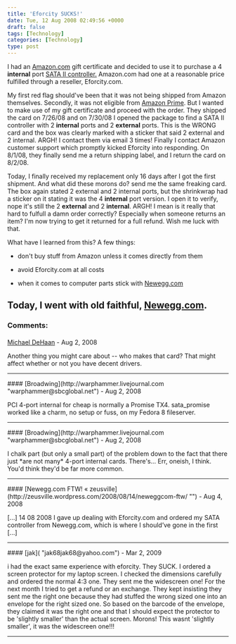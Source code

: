 ```yaml
---
title: 'Eforcity SUCKS!'
date: Tue, 12 Aug 2008 02:49:56 +0000
draft: false
tags: [Technology]
categories: [Technology]
type: post
---
```


I had an [Amazon.com](http://www.amazon.com) gift certificate and decided to use it to purchase a 4 **internal** port [SATA II controller.](http://www.amazon.com/gp/product/B0018TCB36) Amazon.com had one at a reasonable price fulfilled through a reseller, Eforcity.com.

My first red flag should've been that it was not being shipped from Amazon themselves. Secondly, it was not eligible from [Amazon Prime](http://www.amazon.com/gp/subs/primeclub/signup/main.html/ref=amb_link_6875622_1?pf_rd_m=ATVPDKIKX0DER&pf_rd_s=auto-sparkle&pf_rd_r=0V203J7Q8VFJH8MQZA9X&pf_rd_t=301&pf_rd_p=397776501&pf_rd_i=amazon%20prime). But I wanted to make use of my gift certificate and proceed with the order. They shipped the card on 7/26/08 and on 7/30/08 I opened the package to find a SATA II controller with 2 **internal** ports and 2 **external** ports. This is the WRONG card and the box was clearly marked with a sticker that said 2 external and 2 internal. ARGH! I contact them via email 3 times! Finally I contact Amazon customer support which promptly kicked Eforcity into responding. On 8/1/08, they finally send me a return shipping label, and I return the card on 8/2/08.

Today, I finally received my replacement only 16 days after I got the first shipment. And what did these morons do? send me the same freaking card. The box again stated 2 external and 2 internal ports, but the shrinkwrap had a sticker on it stating it was the 4 **internal** port version. I open it to verify, nope it's still the 2 **external** and 2 **internal**. ARGH! I mean is it really that hard to fulfull a damn order correctly? Especially when someone returns an item? I'm now trying to get it returned for a full refund. Wish me luck with that.

What have I learned from this? A few things:

*   don't buy stuff from Amazon unless it comes directly from them

*   avoid Eforcity.com at all costs

*   when it comes to computer parts stick with [Newegg.com](http://www.newegg.com)

Today, I went with old faithful, [Newegg.com](http://www.newegg.com).
---
### Comments:
####
[Michael DeHaan](http://michaeldehaan.net/ "michael.dehaan@gmail.com") - <time datetime="2008-08-12 07:17:44">Aug 2, 2008</time>

Another thing you might care about -- who makes that card? That might affect whether or not you have decent drivers.
<hr />
####
[Broadwing](http://warphammer.livejournal.com "warphammer@sbcglobal.net") - <time datetime="2008-08-12 23:50:41">Aug 2, 2008</time>

PCI 4-port internal for cheap is normally a Promise TX4. sata\_promise worked like a charm, no setup or fuss, on my Fedora 8 fileserver.
<hr />
####
[Broadwing](http://warphammer.livejournal.com "warphammer@sbcglobal.net") - <time datetime="2008-08-12 02:34:34">Aug 2, 2008</time>

I chalk part (but only a small part) of the problem down to the fact that there just \*are not many\* 4-port internal cards. There's... Err, oneish, I think. You'd think they'd be far more common.
<hr />
####
[Newegg.com FTW! &laquo; zeusville](http://zeusville.wordpress.com/2008/08/14/neweggcom-ftw/ "") - <time datetime="2008-08-14 22:40:47">Aug 4, 2008</time>

\[...\] 14 08 2008 I gave up dealing with Eforcity.com and ordered my SATA controller from Newegg.com, which is where I should’ve gone in the first \[...\]
<hr />
####
[jak]( "jak68jak68@yahoo.com") - <time datetime="2009-03-31 06:11:15">Mar 2, 2009</time>

i had the exact same experience with eforcity. They SUCK. I ordered a screen protector for my laptop screen. I checked the dimensions carefully and ordered the normal 4:3 one. They sent me the widescreen one! For the next month I tried to get a refund or an exchange. They kept insisting they sent me the right one because they had stuffed the wrong sized one into an envelope for the right sized one. So based on the barcode of the envelope, they claimed it was the right one and that I should expect the protector to be 'slightly smaller' than the actual screen. Morons! This wasnt 'slightly smaller', it was the widescreen one!!!
<hr />
